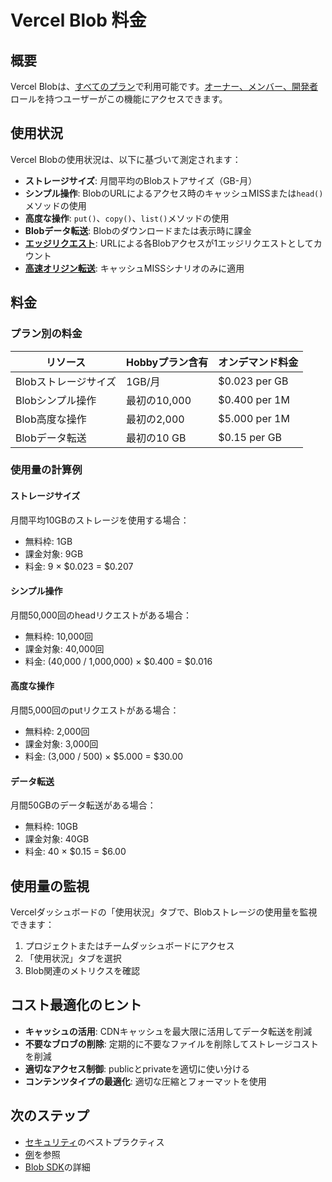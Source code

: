 # Vercel Blob 料金

## 概要

Vercel Blobは、[すべてのプラン](/docs/plans)で利用可能です。[オーナー、メンバー、開発者](/docs/rbac/access-roles#owner-member-developer-role)ロールを持つユーザーがこの機能にアクセスできます。

## 使用状況

Vercel Blobの使用状況は、以下に基づいて測定されます：

- **ストレージサイズ**: 月間平均のBlobストアサイズ（GB-月）
- **シンプル操作**: BlobのURLによるアクセス時のキャッシュMISSまたは`head()`メソッドの使用
- **高度な操作**: `put()`、`copy()`、`list()`メソッドの使用
- **Blobデータ転送**: Blobのダウンロードまたは表示時に課金
- **[エッジリクエスト](/docs/pricing/networking#edge-requests)**: URLによる各Blobアクセスが1エッジリクエストとしてカウント
- **[高速オリジン転送](/docs/pricing/networking#fast-origin-transfer)**: キャッシュMISSシナリオのみに適用

## 料金

### プラン別の料金

| リソース | Hobbyプラン含有 | オンデマンド料金 |
|----------|-----------------|-----------------|
| Blobストレージサイズ | 1GB/月 | $0.023 per GB |
| Blobシンプル操作 | 最初の10,000 | $0.400 per 1M |
| Blob高度な操作 | 最初の2,000 | $5.000 per 1M |
| Blobデータ転送 | 最初の10 GB | $0.15 per GB |

### 使用量の計算例

#### ストレージサイズ

月間平均10GBのストレージを使用する場合：
- 無料枠: 1GB
- 課金対象: 9GB
- 料金: 9 × $0.023 = $0.207

#### シンプル操作

月間50,000回のheadリクエストがある場合：
- 無料枠: 10,000回
- 課金対象: 40,000回
- 料金: (40,000 / 1,000,000) × $0.400 = $0.016

#### 高度な操作

月間5,000回のputリクエストがある場合：
- 無料枠: 2,000回
- 課金対象: 3,000回
- 料金: (3,000 / 500) × $5.000 = $30.00

#### データ転送

月間50GBのデータ転送がある場合：
- 無料枠: 10GB
- 課金対象: 40GB
- 料金: 40 × $0.15 = $6.00

## 使用量の監視

Vercelダッシュボードの「使用状況」タブで、Blobストレージの使用量を監視できます：

1. プロジェクトまたはチームダッシュボードにアクセス
2. 「使用状況」タブを選択
3. Blob関連のメトリクスを確認

## コスト最適化のヒント

- **キャッシュの活用**: CDNキャッシュを最大限に活用してデータ転送を削減
- **不要なブロブの削除**: 定期的に不要なファイルを削除してストレージコストを削減
- **適切なアクセス制御**: publicとprivateを適切に使い分ける
- **コンテンツタイプの最適化**: 適切な圧縮とフォーマットを使用

## 次のステップ

- [セキュリティ](/docs/vercel-blob/security)のベストプラクティス
- [例](/docs/vercel-blob/examples)を参照
- [Blob SDK](/docs/vercel-blob/using-blob-sdk)の詳細
